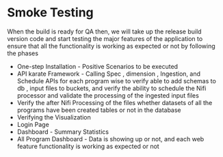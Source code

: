 # Smoke Testing

When the build is ready for QA then, we will take up the release build version code and start testing the major features of the application to ensure that all the functionality is working as expected or not by following the phases&#x20;

* One-step Installation - Positive Scenarios to be executed
* API karate Framework - Calling Spec , dimension , Ingestion, and Schedule APIs for each program wise to verify able to add schemas to db , input files to buckets, and verify the ability to schedule the Nifi processor and validate the processing of the ingested input files&#x20;
* Verify the after Nifi Processing of the files whether datasets of all the programs have been created tables or not in the database&#x20;
* Verifying the Visualization&#x20;
* Login Page&#x20;
* Dashboard - Summary Statistics&#x20;
* All Program Dashboard - Data is showing up or not, and each web feature functionality is working as expected or not
